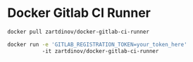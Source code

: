 # Docker Gitlab CI Runner

```bash
docker pull zartdinov/docker-gitlab-ci-runner
```

```bash
docker run -e 'GITLAB_REGISTRATION_TOKEN=your_token_here'
           -it zartdinov/docker-gitlab-ci-runner
```